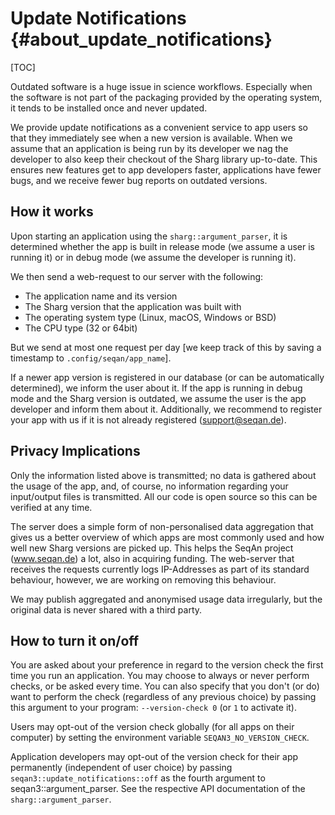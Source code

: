 # Update Notifications {#about_update_notifications}

[TOC]

Outdated software is a huge issue in science workflows. Especially when the software is not part of the packaging
provided by the operating system, it tends to be installed once and never updated.

We provide update notifications as a convenient service to app users so that they immediately see when a new version is
available. When we assume that an application is being run by its developer we nag the developer to also keep their
checkout of the Sharg library up-to-date. This ensures new features get to app developers faster, applications have
fewer bugs, and we receive fewer bug reports on outdated versions.

## How it works

Upon starting an application using the `sharg::argument_parser`, it is determined whether the app is built in release
mode (we assume a user is running it) or in debug mode (we assume the developer is running it).

We then send a web-request to our server with the following:

 * The application name and its version
 * The Sharg version that the application was built with
 * The operating system type (Linux, macOS, Windows or BSD)
 * The CPU type (32 or 64bit)

But we send at most one request per day [we keep track of this by saving a timestamp to `.config/seqan/app_name`].

If a newer app version is registered in our database (or can be automatically determined), we inform the user about it.
If the app is running in debug mode and the Sharg version is outdated, we assume the user is the app developer and
inform them about it. Additionally, we recommend to register your app with us 
if it is not already registered (support@seqan.de).

## Privacy Implications

Only the information listed above is transmitted; no data is gathered about the usage of the app, and, of course, no
information regarding your input/output files is transmitted. All our code is open source so this can be verified at
any time.

The server does a simple form of non-personalised data aggregation that gives us a better overview of which apps are
most commonly used and how well new Sharg versions are picked up. This helps the SeqAn project (www.seqan.de) a lot, also in acquiring
funding. The web-server that receives the requests currently logs IP-Addresses as part of its standard behaviour,
however, we are working on removing this behaviour.

We may publish aggregated and anonymised usage data irregularly, but the original data is never shared with a third
party.

## How to turn it on/off

You are asked about your preference in regard to the version check the first time you run an application.
You may choose to always or never perform checks, or be asked every time.
You can also specify that you don't (or do) want to perform the check (regardless of any previous choice)
by passing this argument to your program: `--version-check 0` (or `1` to activate it).

Users may opt-out of the version check globally (for all apps on their computer) by setting the environment variable
`SEQAN3_NO_VERSION_CHECK`.

Application developers may opt-out of the version check for their app permanently (independent of user choice) by
passing `seqan3::update_notifications::off` as the fourth argument to seqan3::argument_parser.
See the respective API documentation of the `sharg::argument_parser`.
